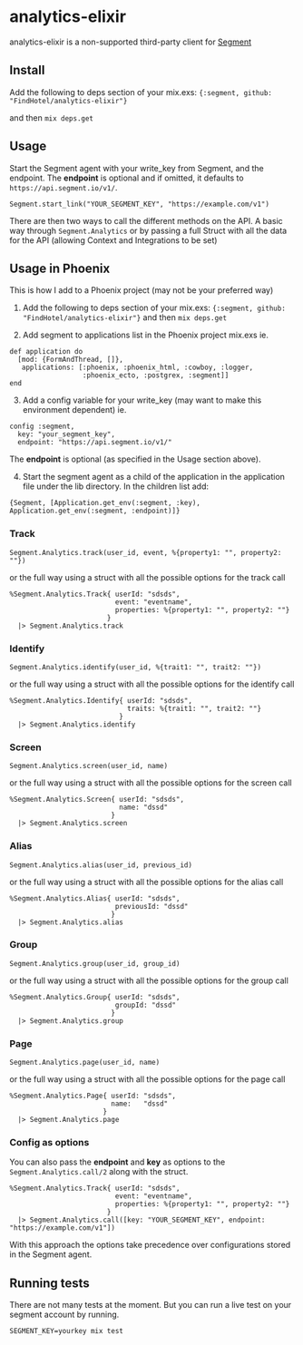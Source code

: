 analytics-elixir
================

analytics-elixir is a non-supported third-party client for [Segment](https://segment.com)

## Install

Add the following to deps section of your mix.exs: `{:segment, github: "FindHotel/analytics-elixir"}`

and then `mix deps.get`

## Usage

Start the Segment agent with your write_key from Segment, and the endpoint.
The __endpoint__ is optional and if omitted, it defaults to `https://api.segment.io/v1/`.
```
Segment.start_link("YOUR_SEGMENT_KEY", "https://example.com/v1")
```
There are then two ways to call the different methods on the API.
A basic way through `Segment.Analytics` or by passing a full Struct
with all the data for the API (allowing Context and Integrations to be set)

## Usage in Phoenix

This is how I add to a Phoenix project (may not be your preferred way)

1. Add the following to deps section of your mix.exs: `{:segment, github: "FindHotel/analytics-elixir"}`
   and then `mix deps.get`

2. Add segment to applications list in the Phoenix project mix.exs
ie.
```
def application do
  [mod: {FormAndThread, []},
   applications: [:phoenix, :phoenix_html, :cowboy, :logger,
                  :phoenix_ecto, :postgrex, :segment]]
end
```

3. Add a config variable for your write_key (may want to make this environment dependent)
ie.
```
config :segment,
  key: "your_segment_key",
  endpoint: "https://api.segment.io/v1/"
```
The __endpoint__ is optional (as specified in the Usage section above).

4. Start the segment agent as a child of the application in the application file under
the lib directory. In the children list add:
```
{Segment, [Application.get_env(:segment, :key), Application.get_env(:segment, :endpoint)]}
```

### Track
```
Segment.Analytics.track(user_id, event, %{property1: "", property2: ""})
```
or the full way using a struct with all the possible options for the track call
```
%Segment.Analytics.Track{ userId: "sdsds",
                          event: "eventname",
                          properties: %{property1: "", property2: ""}
                        }
  |> Segment.Analytics.track
```

### Identify
```
Segment.Analytics.identify(user_id, %{trait1: "", trait2: ""})
```
or the full way using a struct with all the possible options for the identify call
```
%Segment.Analytics.Identify{ userId: "sdsds",
                             traits: %{trait1: "", trait2: ""}
                           }
  |> Segment.Analytics.identify
```

### Screen
```
Segment.Analytics.screen(user_id, name)
```
or the full way using a struct with all the possible options for the screen call
```
%Segment.Analytics.Screen{ userId: "sdsds",
                           name: "dssd"
                         }
  |> Segment.Analytics.screen
```

### Alias
```
Segment.Analytics.alias(user_id, previous_id)
```
or the full way using a struct with all the possible options for the alias call
```
%Segment.Analytics.Alias{ userId: "sdsds",
                          previousId: "dssd"
                         }
  |> Segment.Analytics.alias
```

### Group
```
Segment.Analytics.group(user_id, group_id)
```
or the full way using a struct with all the possible options for the group call
```
%Segment.Analytics.Group{ userId: "sdsds",
                          groupId: "dssd"
                         }
  |> Segment.Analytics.group
```

### Page
```
Segment.Analytics.page(user_id, name)
```
or the full way using a struct with all the possible options for the page call
```
%Segment.Analytics.Page{ userId: "sdsds",
                         name:   "dssd"
                       }
  |> Segment.Analytics.page
```

### Config as options

You can also pass the __endpoint__ and __key__ as options to the
`Segment.Analytics.call/2` along with the struct.
```
%Segment.Analytics.Track{ userId: "sdsds",
                          event: "eventname",
                          properties: %{property1: "", property2: ""}
                        }
  |> Segment.Analytics.call([key: "YOUR_SEGMENT_KEY", endpoint: "https://example.com/v1"])
```

With this approach the options take precedence over configurations stored in the Segment agent.

## Running tests

There are not many tests at the moment. But you can run a live test on your segment
account by running.
```
SEGMENT_KEY=yourkey mix test
```
